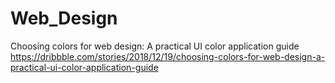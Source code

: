 # Web_Design

Choosing colors for web design: A practical UI color application guide
<br />
https://dribbble.com/stories/2018/12/19/choosing-colors-for-web-design-a-practical-ui-color-application-guide

